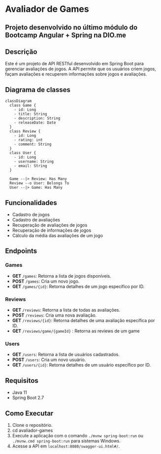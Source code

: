 # Avaliador de Games

## Projeto desenvolvido no último módulo do Bootcamp Angular + Spring na DIO.me

## Descrição
Este é um projeto de API RESTful desenvolvido em Spring Boot para gerenciar avaliações de jogos. A API permite que os usuários criem jogos, façam avaliações e recuperem informações sobre jogos e avaliações. 

## Diagrama de classes
```mermaid
classDiagram
  class Game {
    - id: Long
    - title: String
    - description: String
    - releaseDate: Date
  }
  class Review {
    - id: Long
    - rating: int
    - comment: String
  }
  class User {
    - id: Long
    - username: String
    - email: String
  }

  Game --|> Review: Has Many
  Review --o User: Belongs To
  User --|> Game: Has Many
```

## Funcionalidades
- Cadastro de jogos
- Cadastro de avaliações
- Recuperação de avaliações de jogos
- Recuperação de informações de jogos
- Cálculo da média das avaliações de um jogo

## Endpoints

### Games
- **GET** `/games`: Retorna a lista de jogos disponíveis.
- **POST** `/games`: Cria um novo jogo.
- **GET** `/games/{id}`: Retorna detalhes de um jogo específico por ID.

### Reviews
- **GET** `/reviews`: Retorna a lista de todas as avaliações.
- **POST** `/reviews`: Cria uma nova avaliação.
- **GET** `/reviews/{id}`: Retorna detalhes de uma avaliação específica por ID.
- **GET** `/reviews/game/{gameId}` : Retorna as reviews de um game

### Users
- **GET** `/users`: Retorna a lista de usuários cadastrados.
- **POST** `/users`: Cria um novo usuário.
- **GET** `/users/{id}`: Retorna detalhes de um usuário específico por ID.

## Requisitos
- Java 11
- Spring Boot 2.7

## Como Executar
1. Clone o repositório.
2. cd avaliador-games
3. Execute a aplicação com o comando `./mvnw spring-boot:run` ou `./mvnw.cmd spring-boot:run` para sistemas Windows.
4. Acesse a API em `localhost:8080/swagger-ui.html#/`.
